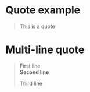 # Quote example

> This is a quote

# Multi-line quote

> First line  
> **Second line**
>
> Third line
